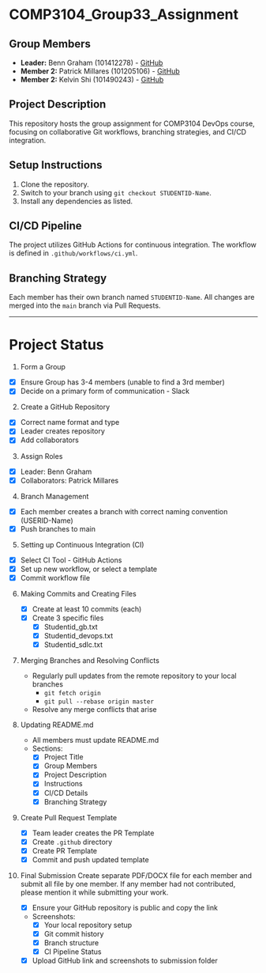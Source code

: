 # COMP3104_Group33_Assignment

## Group Members

- **Leader:** Benn Graham (101412278) - [GitHub](https://github.com/BennGraham)
- **Member 2:** Patrick Millares (101205106) - [GitHub](https://github.com/Infinitewumbo)
- **Member 2:** Kelvin Shi (101490243) - [GitHub](https://github.com/KelvinGBC)

## Project Description

This repository hosts the group assignment for COMP3104 DevOps course, focusing on collaborative Git workflows, branching strategies, and CI/CD integration.

## Setup Instructions

1. Clone the repository.
2. Switch to your branch using `git checkout STUDENTID-Name`.
3. Install any dependencies as listed.

## CI/CD Pipeline

The project utilizes GitHub Actions for continuous integration. The workflow is defined in `.github/workflows/ci.yml`.

## Branching Strategy

Each member has their own branch named `STUDENTID-Name`. All changes are merged into the `main` branch via Pull Requests.

---

# Project Status

1. Form a Group

- [X] Ensure Group has 3-4 members (unable to find a 3rd member)
- [x] Decide on a primary form of communication - Slack

2. Create a GitHub Repository

- [x] Correct name format and type
- [x] Leader creates repository
- [x] Add collaborators

3. Assign Roles

- [x] Leader: Benn Graham
- [x] Collaborators: Patrick Millares

4. Branch Management

- [x] Each member creates a branch with correct naming convention (USERID-Name)
- [x] Push branches to main

5. Setting up Continuous Integration (CI)

- [x] Select CI Tool - GitHub Actions
- [x] Set up new workflow, or select a template
- [x] Commit workflow file

6. Making Commits and Creating Files
   - [X] Create at least 10 commits (each)
   - [x] Create 3 specific files
     - [x] Studentid_gb.txt
     - [x] Studentid_devops.txt
     - [x] Studentid_sdlc.txt
7. Merging Branches and Resolving Conflicts
   - Regularly pull updates from the remote repository to your local branches
     - `git fetch origin`
     - `git pull --rebase origin master`
   - Resolve any merge conflicts that arise
8. Updating README.md
   - All members must update README.md
   - Sections:
     - [x] Project Title
     - [x] Group Members
     - [x] Project Description
     - [x] Instructions
     - [x] CI/CD Details
     - [x] Branching Strategy
9. Create Pull Request Template
   - [x] Team leader creates the PR Template
   - [x] Create `.github` directory
   - [x] Create PR Template
   - [x] Commit and push updated template
10. Final Submission
    Create separate PDF/DOCX file for each member and submit all file
    by one member. If any member had not contributed, please mention it
    while submitting your work.

    - [x] Ensure your GitHub repository is public and copy the link
    - Screenshots:
      - [x] Your local repository setup
      - [x] Git commit history
      - [x] Branch structure
      - [x] CI Pipeline Status
    - [x] Upload GitHub link and screenshots to submission folder
